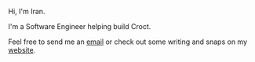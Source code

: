 Hi, I'm Iran.

I'm a Software Engineer helping build Croct.

Feel free to send me an [email](mailto:me@irangarcia.co) or check out some writing and snaps on my [website](https://irangarcia.co). 
